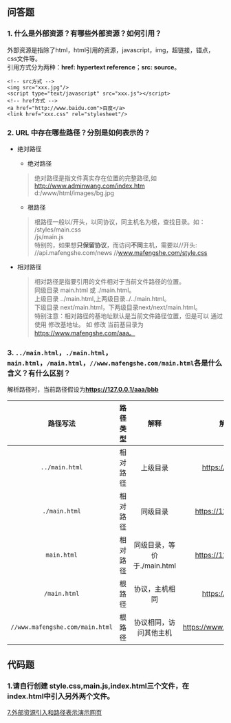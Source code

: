 ## 问答题
### 1. 什么是外部资源？有哪些外部资源？如何引用？  
外部资源是指除了html，html引用的资源，javascript，img，超链接，锚点，css文件等。  
引用方式分为两种：**href: hypertext reference**；**src: source**。  
```
<!-- src方式 -->
<img src="xxx.jpg"/>
<script type="text/javascript" src="xxx.js"></script>
<!-- href方式 -->
<a href="http://www.baidu.com">百度</a>
<link href="xxx.css" rel="stylesheet"/>
```
### 2. URL 中存在哪些路径？分别是如何表示的？  
* 绝对路径
    * 绝对路径  
    >绝对路径是指文件真实存在位置的完整路径,如
    http://www.adminwang.com/index.htm
    d:/www/html/images/bg.jpg
    * 根路径  
    >根路径一般以/开头，以同协议，同主机名为根，查找目录。如：  
    /styles/main.css  
    /js/main.js  
    特别的，如果想**只保留协议**，而访问**不同**主机，需要以//开头:  
    //api.mafengshe.com/news
    //www.mafengshe.com/style.css

* 相对路径 
    >相对路径是指要引用的文件相对于当前文件路径的位置。  
    同级目录 main.html 或 ./main.html。  
    上级目录 ../main.html,上两级目录../../main.html。  
    下级目录 next/main.html，下两级目录next/next/main.html。  
    特别注意：相对路径的基地址默认是当前文件路径位置，但是可以 通过使用 <base href="xxx" /> 修改基地址。
    如 <base href="https://www.mafengshe.com/aaa" /> 修改   当前基目录为 https://www.mafengshe.com/aaa。


### 3. `../main.html`，`./main.html`，`main.html`，`/main.html`，`//www.mafengshe.com/main.html`各是什么含义？有什么区别？  
解析路径时，当前路径假设为**https://127.0.0.1/aaa/bbb**  

路径写法|路径类型|解释|解析后的完整路径
:-:|:-:|:-:|:-:
`../main.html`|相对路径|上级目录|https://127.0.0.1/main.html  
`./main.html`|相对路径|同级目录|https://127.0.0.1/aaa/main.html  
`main.html`|相对路径|同级目录，等价于./main.html|https://127.0.0.1/aaa/main.html  
`/main.html`|根路径|协议，主机相同|https://127.0.0.1/main.html  
`//www.mafengshe.com/main.html`|根路径|协议相同，访问其他主机|https://www.mafengshe.com/main.html

## 代码题
### 1.请自行创建 style.css,main.js,index.html三个文件，在index.html中引入另外两个文件。 
[7.外部资源引入和路径表示演示网页](https://github.com/zhouxv/mfs-homework/blob/master/7.%E5%A4%96%E9%83%A8%E8%B5%84%E6%BA%90%E5%BC%95%E5%85%A5%E5%92%8C%E8%B7%AF%E5%BE%84%E8%A1%A8%E7%A4%BA/%E4%BD%9C%E4%B8%9A.md)
